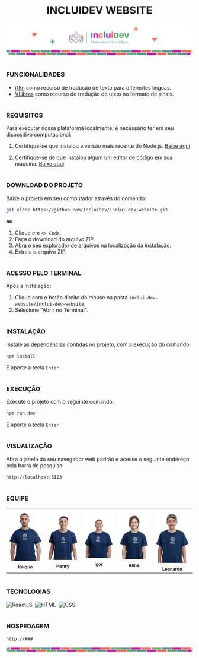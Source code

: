 <h1 align=center>INCLUIDEV WEBSITE</h1>

<p align="center">
  <img src="pictures/banner-readme.png" style="border-radius: 15px;">
</p>

#
### FUNCIONALIDADES

- [i18n](https://react.i18next.com) como recurso de tradução de texto para diferentes linguas.
- [VLibras](https://vlibras.gov.br/doc/widget/introduction/presentation.html) como recurso de tradução de texto no formato de sinais.

#
### REQUISITOS

Para executar nossa plataforma localmente, é necessário ter em seu dispositivo computacional:

  1. Certifique-se que instalou a versão mais recente do Node.js.  [Baixe aqui](https://nodejs.org/en)

  2. Certifique-se de que instalou algum um editor de código em sua máquina. [Baixe aqui](https://code.visualstudio.com/)

#
### DOWNLOAD DO PROJETO

Baixe o projeto em seu computador através do comando:

```bash
git clone https://github.com/IncluiDev/inclui-dev-website.git
```

**ou**

1. Clique em `<> Code`.
2. Faça o download do arquivo ZIP.
3. Abra o seu explorador de arquivos na localização da instalação.
4. Extraia o arquivo ZIP.

#
### ACESSO PELO TERMINAL 

Após a instalação:

1. Clique com o botão direito do mouse na pasta `inclui-dev-website/inclui-dev-website`.
2. Selecione "Abrir no Terminal".

#
### INSTALAÇÃO

Instale as dependências contidas no projeto, com a execução do comando:

```bash
npm install
```

E aperte a tecla `Enter`

#
### EXECUÇÃO

Execute o projeto com o seguinte comando:

```bash
npm run dev
```

E aperte a tecla `Enter`

#
### VISUALIZAÇÃO

Abra a janela do seu navegador web padrão e acesse o seguinte endereço pela barra de pesquisa:

```bash
http://localhost:5123
```

#
### EQUIPE

<table align="center">
  <tr>
  <td align="center">
      <a href="https://github.com/kaiquesouzasantos" title="Github Kaique">
        <img src="pictures/KAIQUE.jpeg" width="150px;" alt="Foto de Kaique Souza Santos"/><br>
        <sub>
          <b>Kaique</b>
        </sub>
      </a>
    </td>
    <td align="center">
      <a href="https://github.com/HenryModesto" title="Github Henry">
        <img src="pictures/HENRY.jpeg" width="150px;" heigth="200px;" alt="Foto de Henry Oliveira Modesto De Jesus"/><br>
        <sub>
          <b>Henry</b>
        </sub>
      </a>
    </td>
    <td align="center">
      <a href="https://github.com/IgorOdSilva" title="Github Igor">
        <img src="pictures/IGOR.jpeg" width="150px;" alt="Foto de Igor Oliveira Da Silva"/><br>
        <sub>
          <b>Igor</b>
        </sub>
      </a>
    </td>
    <td align="center">
      <a href="https://github.com/eulineaguiar" title="Github Aline">
        <img src="pictures/ALINE.jpeg" width="150px;" alt="Foto de Aline Aguiar Da Silva"/><br>
        <sub>
          <b>Aline</b>
        </sub>
      </a>
    </td>
    <td align="center">
      <a href="https://github.com/leoduarte14" title="Github Leonardo">
        <img src="pictures/LEONARDO.jpeg" width="150px;" alt="Foto de Leonardo Duarte Pereira"/><br>
        <sub>
          <b>Leonardo</b>
        </sub>
      </a>
    </td>
  </tr>
</table>

#
### TECNOLOGIAS

![ReactJS](https://img.shields.io/badge/React-0D1117?style=for-the-badge&logo=react&logoColor=white&labelColor=0D1117)&nbsp;
![HTML](https://img.shields.io/badge/HTML-0D1117?style=for-the-badge&logo=html5&labelColor=0D1117)&nbsp;
![CSS](https://img.shields.io/badge/CSS-0D1117?style=for-the-badge&logo=CSS3&logoColor=1572B6&labelColor=0D1117)&nbsp;

#
### HOSPEDAGEM

```
http://###
```

<p align="center">
  <img src="https://github.com/IncluiDev/.github/blob/main/profile/pictures/rodape-readme.png" style="border-radius: 15px;">
</p>

